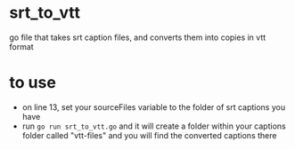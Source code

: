 # srt_to_vtt
go file that takes srt caption files, and converts them into copies in vtt format

# to use
- on line 13, set your sourceFiles variable to the folder of srt captions you have
- run `go run srt_to_vtt.go` and it will create a folder within your captions folder called "vtt-files" and you will find the converted captions there
